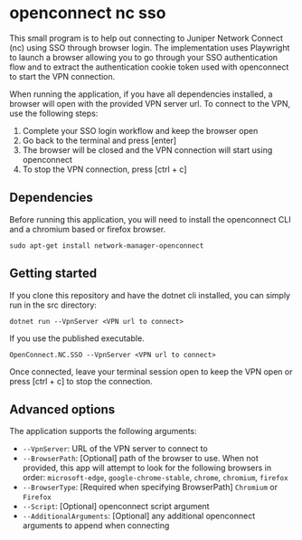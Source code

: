 # openconnect nc sso

This small program is to help out connecting to Juniper Network Connect (nc) using SSO through browser login. The implementation uses Playwright to launch a browser allowing you to go through your SSO authentication flow and to extract the authentication cookie token used with openconnect to start the VPN connection.

When running the application, if you have all dependencies installed, a browser will open with the provided VPN server url. To connect to the VPN, use the following steps:

1. Complete your SSO login workflow and keep the browser open
2. Go back to the terminal and press [enter]
3. The browser will be closed and the VPN connection will start using openconnect
4. To stop the VPN connection, press [ctrl + c]

## Dependencies

Before running this application, you will need to install the openconnect CLI and a chromium based or firefox browser.

```shell
sudo apt-get install network-manager-openconnect 
```

## Getting started

If you clone this repository and have the dotnet cli installed, you can simply run in the src directory:

```shell
dotnet run --VpnServer <VPN url to connect>
```

If you use the published executable.

```shell
OpenConnect.NC.SSO --VpnServer <VPN url to connect>
```

Once connected, leave your terminal session open to keep the VPN open or press [ctrl + c] to stop the connection.

## Advanced options

The application supports the following arguments:

- `--VpnServer`: URL of the VPN server to connect to
- `--BrowserPath`: [Optional] path of the browser to use. When not provided, this app will attempt to look for the following browsers in order: `microsoft-edge`, `google-chrome-stable`, `chrome`, `chromium`, `firefox`
- `--BrowserType`: [Required when specifying BrowserPath] `Chromium` or `Firefox`
- `--Script`: [Optional] openconnect script argument
- `--AdditionalArguments`: [Optional] any additional openconnect arguments to append when connecting
